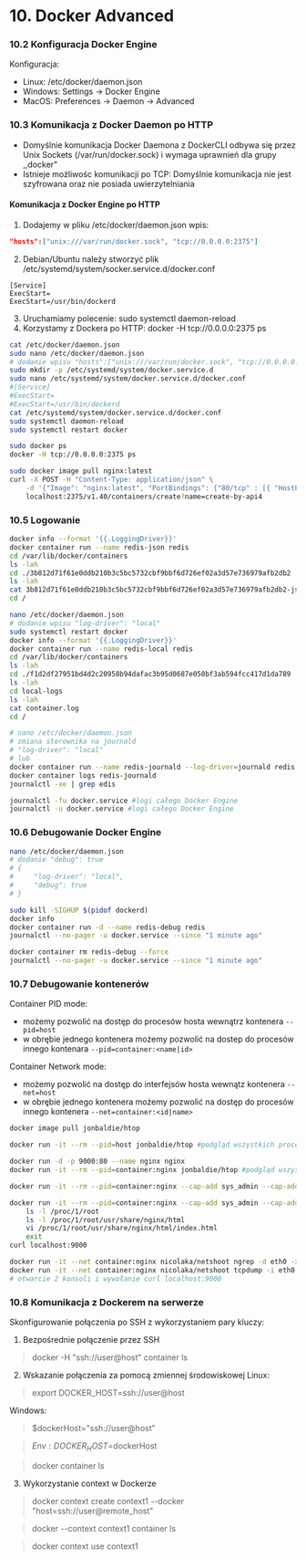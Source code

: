 # 10. Docker Advanced

### 10.2 Konfiguracja Docker Engine

Konfiguracja:
* Linux: /etc/docker/daemon.json
* Windows: Settings -> Docker Engine
* MacOS: Preferences -> Daemon -> Advanced

### 10.3 Komunikacja z Docker Daemon po HTTP

* Domyślnie komunikacja Docker Daemona z DockerCLI odbywa się przez Unix Sockets (/var/run/docker.sock) i wymaga uprawnień dla grupy ,,docker"
* Istnieje możliwośc komunikacji po TCP: Domyślnie komunikacja nie jest szyfrowana oraz nie posiada uwierzytelniania

#### Komunikacja z Docker Engine po HTTP
1. Dodajemy w pliku /etc/docker/daemon.json wpis:
```json
"hosts":["unix:///var/run/docker.sock", "tcp://0.0.0.0:2375"]
```

2. Debian/Ubuntu należy stworzyć plik /etc/systemd/system/socker.service.d/docker.conf
```
[Service]
ExecStart=
ExecStart=/usr/bin/dockerd
```

3. Uruchamiamy polecenie: sudo systemctl daemon-reload
4. Korzystamy z Dockera po HTTP: docker -H tcp://0.0.0.0:2375 ps

```bash
cat /etc/docker/daemon.json
sudo nano /etc/docker/daemon.json
# dodanie wpisu "hosts":["unix:///var/run/docker.sock", "tcp://0.0.0.0:2375"]
sudo mkdir -p /etc/systemd/system/docker.service.d
sudo nano /etc/systemd/system/docker.service.d/docker.conf
#[Service]
#ExecStart=
#ExecStart=/usr/bin/dockerd
cat /etc/systemd/system/docker.service.d/docker.conf
sudo systemctl daemon-reload
sudo systemctl restart docker

sudo docker ps
docker -H tcp://0.0.0.0:2375 ps

sudo docker image pull nginx:latest
curl -X POST -H "Content-Type: application/json" \
    -d '{"Image": "nginx:latest", "PortBindings": {"80/tcp" : [{ "HostPort": "8080" }]}}' \
    localhost:2375/v1.40/containers/create?name=create-by-api4
```

### 10.5 Logowanie
```bash
docker info --format '{{.LoggingDriver}}'
docker container run --name redis-json redis
cd /var/lib/docker/containers
ls -lah
cd ./3b812d71f61e0ddb210b3c5bc5732cbf9bbf6d726ef02a3d57e736979afb2db2
ls -lah
cat 3b812d71f61e0ddb210b3c5bc5732cbf9bbf6d726ef02a3d57e736979afb2db2-json.log
cd /

nano /etc/docker/daemon.json
# dodanie wpisu "log-driver": "local"
sudo systemctl restart docker
docker info --format '{{.LoggingDriver}}'
docker container run --name redis-local redis
cd /var/lib/docker/containers
ls -lah
cd ./f1d2df27951bd4d2c20958b94dafac3b95d0687e050bf3ab594fcc417d1da789
ls -lah
cd local-logs
ls -lah
cat container.log
cd /

# nano /etc/docker/daemon.json
# zmiana sterownika na journald 
# "log-driver": "local"
# lub
docker container run --name redis-journald --log-driver=journald redis
docker container logs redis-journald
journalctl -xe | grep edis

journalctl -fu docker.service #logi całego Docker Engine
journalctl -u docker.service #logi całego Docker Engine
```
### 10.6 Debugowanie Docker Engine
```bash
nano /etc/docker/daemon.json
# dodanie "debug": true
# {
#     "log-driver": "local",
#     "debug": true
# }

sudo kill -SIGHUP $(pidof dockerd)
docker info
docker container run -d --name redis-debug redis
journalctl --no-pager -u docker.service --since "1 minute ago"

docker container rm redis-debug --force
journalctl --no-pager -u docker.service --since "1 minute ago"
```

### 10.7 Debugowanie kontenerów

Container PID mode:
* możemy pozwolić na dostęp do procesów hosta wewnątrz kontenera `--pid=host`
* w obrębie jednego kontenera możemy pozwolić na dostep do procesów innego kontenara `--pid=container:<name|id>`

Container Network mode:
* możemy pozwolić na dostęp do interfejsów hosta wewnątz kontenera `--net=host`
* w obrębie jednego kontenera możemy pozwolić na dostęp do procesów innego kontenera `--net=container:<id|name>`

```bash
docker image pull jonbaldie/htop

docker run -it --rm --pid=host jonbaldie/htop #podgląd wszystkich procesów działających na hoście

docker run -d -p 9000:80 --name nginx nginx
docker run -it --rm --pid=container:nginx jonbaldie/htop #podgląd wszystkich procesów działających w kontenerze nginx

docker run -it --rm --pid=container:nginx --cap-add sys_admin --cap-add sys_ptrace dnaprawa/strace #podgląd stacktrace kontenera

docker run -it --rm --pid=container:nginx --cap-add sys_admin --cap-add sys_ptrace dnaprawa/strace sh
    ls -l /proc/1/root
    ls -l /proc/1/root/usr/share/nginx/html
    vi /proc/1/root/usr/share/nginx/html/index.html
    exit
curl localhost:9000

docker run -it --net container:nginx nicolaka/netshoot ngrep -d eth0 -x -q
docker run -it --net container:nginx nicolaka/netshoot tcpdump -i eth0 port 80 -c 1 -Xvv # nasługiwanie ruchu sieciowego na porcie 80
# otwarcie 2 konsoli i wywołanie curl localhost:9000
```
### 10.8 Komunikacja z Dockerem na serwerze

Skonfigurowanie połączenia po SSH z wykorzystaniem pary kluczy:

1. Bezpośrednie połączenie przez SSH
> docker -H "ssh://user@host" container ls

2. Wskazanie połączenia za pomocą zmiennej środowiskowej
Linux:
> export DOCKER_HOST=ssh://user@host

Windows:
> $dockerHost="ssh://user@host"

> $Env:DOCKER_HOST=$dockerHost

> docker container ls

3. Wykorzystanie context w Dockerze
> docker context create context1 --docker "host=ssh://user@remote_host"

> docker --context context1 container ls

> docker context use context1

